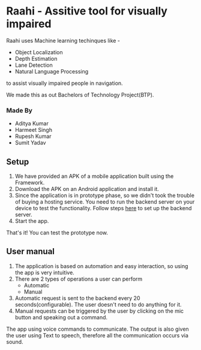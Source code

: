 # Raahi - Assitive tool for visually impaired

Raahi uses Machine learning techinques like -

- Object Localization
- Depth Estimation
- Lane Detection
- Natural Language Processing

to assist visually impaired people in navigation.

We made this as out Bachelors of Technology Project(BTP).

### Made By

- Aditya Kumar
- Harmeet Singh
- Rupesh Kumar
- Sumit Yadav

## Setup

1. We have provided an APK of a mobile application built using the Framework.
2. Download the APK on an Android application and install it.
3. Since the application is in prototype phase, so we didn't took the trouble of buying a hosting service. You need to run the backend server on your device to test the functionality. Follow steps [here](https://github.com/rkas123/Raahi-flask) to set up the backend server.
4. Start the app.

That's it! You can test the prototype now.

## User manual

1. The application is based on automation and easy interaction, so using the app is very intuitive.
2. There are 2 types of operations a user can perform
   - Automatic
   - Manual
3. Automatic request is sent to the backend every 20 seconds(configurable). The user doesn't need to do anything for it.
4. Manual requests can be triggered by the user by clicking on the mic button and speaking out a command.

The app using voice commands to communicate. The output is also given the user using Text to speech, therefore all the communication occurs via sound.
